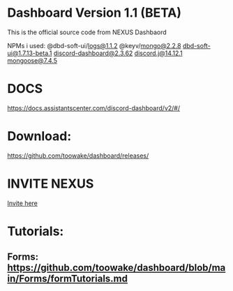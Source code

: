 # Dashboard Version 1.1 (BETA)
This is the official source code from NEXUS Dashbaord

NPMs i used:
@dbd-soft-ui/logs@1.1.2
@keyv/mongo@2.2.8
dbd-soft-ui@1.7.13-beta.1
discord-dashboard@2.3.62
discord.j@14.12.1
mongoose@7.4.5

# DOCS
https://docs.assistantscenter.com/discord-dashboard/v2/#/

# Download:
https://github.com/toowake/dashboard/releases/

# INVITE NEXUS
[Invite here](https://discord.com/api/oauth2/authorize?client_id=1046468420037787720&permissions=8&scope=bot%20applications.commands)

# Tutorials:
## Forms: https://github.com/toowake/dashboard/blob/main/Forms/formTutorials.md
